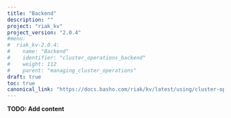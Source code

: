 ```yaml
---
title: "Backend"
description: ""
project: "riak_kv"
project_version: "2.0.4"
#menu:
#  riak_kv-2.0.4:
#    name: "Backend"
#    identifier: "cluster_operations_backend"
#    weight: 112
#    parent: "managing_cluster_operations"
draft: true
toc: true
canonical_link: "https://docs.basho.com/riak/kv/latest/using/cluster-operations/backend"
---
```


**TODO: Add content**
